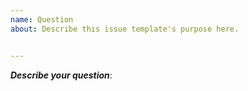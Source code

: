 ```yaml
---
name: Question
about: Describe this issue template's purpose here.


---
```


***Describe your question***:
